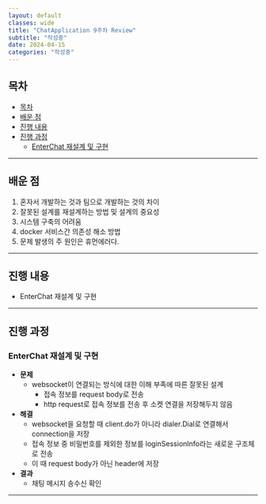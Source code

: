 ```yaml
---
layout: default
classes: wide
title: "ChatApplication 9주차 Review"
subtitle: "작성중"
date: 2024-04-15
categories: "작성중"
---
```


## 목차

- [목차](#목차)
- [배운 점](#배운-점)
- [진행 내용](#진행-내용)
- [진행 과정](#진행-과정)
  - [EnterChat 재설계 및 구현](#enterchat-재설계-및-구현)

---

## 배운 점

1. 혼자서 개발하는 것과 팀으로 개발하는 것의 차이
2. 잘못된 설계를 재설계하는 방법 및 설계의 중요성
3. 시스템 구축의 어려움
4. docker 서비스간 의존성 해소 방법
5. 문제 발생의 주 원인은 휴먼에러다.

---

## 진행 내용

- EnterChat 재설계 및 구현

---

## 진행 과정

### EnterChat 재설계 및 구현

- **문제**
  - websocket이 연결되는 방식에 대한 이해 부족에 따른 잘못된 설계
    - 접속 정보를 request body로 전송
    - http request로 접속 정보를 전송 후 소켓 연결을 저장해두지 않음
- **해결**
  - websocket을 요청할 때 client.do가 아니라 dialer.Dial로 연결해서 connection을 저장
  - 접속 정보 중 비밀번호를 제외한 정보를 loginSessionInfo라는 새로운 구조체로 전송
  - 이 때 request body가 아닌 header에 저장
- **결과**
  - 채팅 메시지 송수신 확인

---

